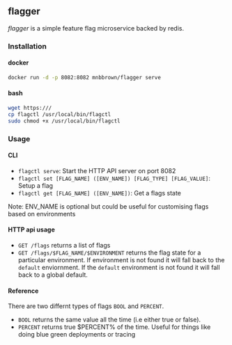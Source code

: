 ## flagger

*flagger* is a simple feature flag microservice backed by redis.

### Installation

#### docker
```bash
docker run -d -p 8082:8082 mnbbrown/flagger serve
```

#### bash
```bash
wget https:///
cp flagctl /usr/local/bin/flagctl
sudo chmod +x /usr/local/bin/flagctl
```

### Usage

#### CLI

- `flagctl serve`: Start the HTTP API server on port 8082
- `flagctl set [FLAG_NAME] ([ENV_NAME]) [FLAG_TYPE] [FLAG_VALUE]`: Setup a flag
- `flagctl get [FLAG_NAME] ([ENV_NAME])`: Get a flags state

Note: ENV_NAME is optional but could be useful for customising flags based on environments

#### HTTP api usage

 - `GET /flags` returns a list of flags
 - `GET /flags/$FLAG_NAME/$ENVIRONMENT` returns the flag state for a particular environment. If environment is not found it will fall back to the `default` enviornment. If the `default` environment is not found it will fall back to a global default.

#### Reference

There are two differnt types of flags `BOOL` and `PERCENT`.

- `BOOL` returns the same value all the time (i.e either true or false).
- `PERCENT` returns true $PERCENT% of the time. Useful for things like doing blue green deployments or tracing
